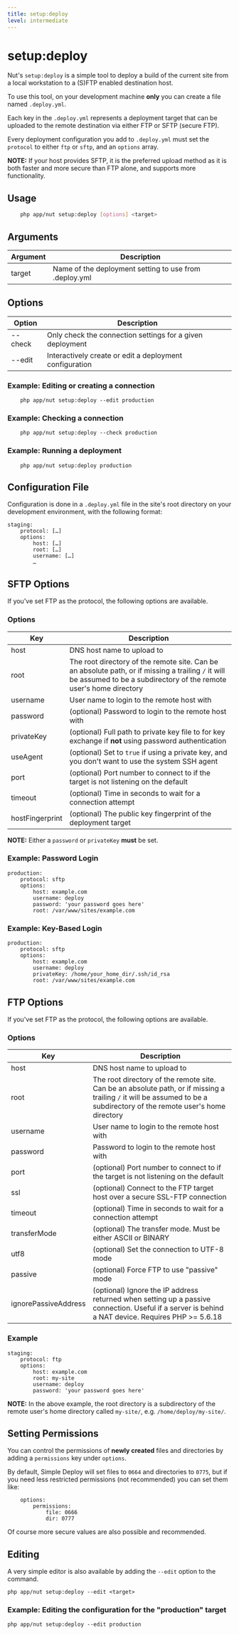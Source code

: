 ```yaml
---
title: setup:deploy
level: intermediate
---
```

setup:deploy
============

Nut's `setup:deploy` is a simple tool to deploy a build of the current site 
from a local workstation to a (S)FTP enabled destination host.

To use this tool, on your development machine **only** you can create a file
named `.deploy.yml`.

Each key in the `.deploy.yml` represents a deployment target that can be
uploaded to the remote destination via either FTP or SFTP (secure FTP).

Every deployment configuration you add to `.deploy.yml` must set the `protocol`
to either `ftp` or `sftp`, and an `options` array.

**NOTE:** If your host provides SFTP, it is the preferred upload method as it
is both faster and more secure than FTP alone, and supports more functionality.

## Usage

```bash
    php app/nut setup:deploy [options] <target>
```


## Arguments

| Argument | Description |
|----------|-------------|
| target   | Name of the deployment setting to use from .deploy.yml


## Options

| Option  | Description |
|---------|-------------|
| --check | Only check the connection settings for a given deployment
| --edit  | Interactively create or edit a deployment configuration


### Example: Editing or creating a connection

```
    php app/nut setup:deploy --edit production
```


### Example: Checking a connection

```
    php app/nut setup:deploy --check production
```


### Example: Running a deployment

```
    php app/nut setup:deploy production
```


## Configuration File

Configuration is done in a `.deploy.yml` file in the site's root directory on
your development environment, with the following format:

```
staging:
    protocol: […]
    options:
        host: […]
        root: […]
        username: […]
        …
```


## SFTP Options

If you've set FTP as the protocol, the following options are available.

### Options

| Key             | Description |
| --------------- | ----------- |
| host            | DNS host name to upload to
| root            | The root directory of the remote site. Can be an absolute path, or if missing a trailing `/` it will be assumed to be a subdirectory of the remote user's home directory
| username        | User name to login to the remote host with
| password        | (optional) Password to login to the remote host with
| privateKey      | (optional) Full path to private key file to for key exchange if **not** using password authentication
| useAgent        | (optional) Set to `true` if using a private key, and you don't want to use the system SSH agent
| port            | (optional) Port number to connect to if the target is not listening on the default
| timeout         | (optional) Time in seconds to wait for a connection attempt
| hostFingerprint | (optional) The public key fingerprint of the deployment target

**NOTE:** Either a `password` or `privateKey` **must** be set.


### Example: Password Login

```
production:
    protocol: sftp
    options:
        host: example.com
        username: deploy
        password: 'your password goes here'
        root: /var/www/sites/example.com
```


### Example: Key-Based Login

```
production:
    protocol: sftp
    options:
        host: example.com
        username: deploy
        privateKey: /home/your_home_dir/.ssh/id_rsa
        root: /var/www/sites/example.com
```


## FTP Options

If you've set FTP as the protocol, the following options are available.

### Options

| Key          | Description |
| ------------ | ----------- |
| host         | DNS host name to upload to
| root         | The root directory of the remote site. Can be an absolute path, or if missing a trailing `/` it will be assumed to be a subdirectory of the remote user's home directory
| username     | User name to login to the remote host with
| password     | Password to login to the remote host with
| port         | (optional) Port number to connect to if the target is not listening on the default
| ssl          | (optional) Connect to the FTP target host over a secure SSL-FTP connection
| timeout      | (optional) Time in seconds to wait for a connection attempt
| transferMode | (optional) The transfer mode. Must be either ASCII or BINARY
| utf8         | (optional) Set the connection to UTF-8 mode
| passive      | (optional) Force FTP to use "passive" mode
| ignorePassiveAddress | (optional) Ignore the IP address returned when setting up a passive connection. Useful if a server is behind a NAT device. Requires PHP >= 5.6.18


### Example

```
staging:
    protocol: ftp
    options:
        host: example.com
        root: my-site
        username: deploy
        password: 'your password goes here'
```

**NOTE:** In the above example, the root directory is a subdirectory of the
remote user's home directory called `my-site/`, e.g. `/home/deploy/my-site/`.


## Setting Permissions

You can control the permissions of **newly created** files and directories by
adding a `permissions` key under `options`.

By default, Simple Deploy will set files to `0664` and directories to `0775`,
but if you need less restricted permissions (not recommended) you can set
them like:

```
    options:
        permissions:
            file: 0666
            dir: 0777
```

Of course more secure values are also possible and recommended.


## Editing

A very simple editor is also available by adding the `--edit` option to the
command.

```
php app/nut setup:deploy --edit <target>
```


### Example: Editing the configuration for the "production" target

```
php app/nut setup:deploy --edit production
```
